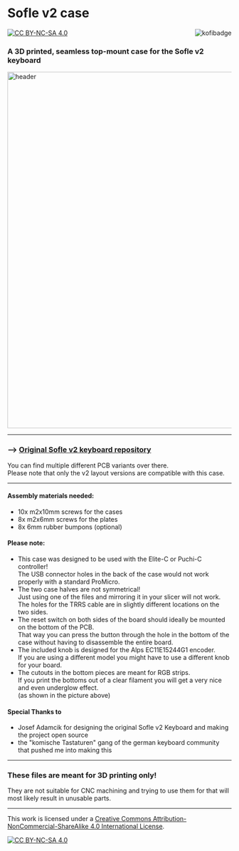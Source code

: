 # Sofle v2 case

[![CC BY-NC-SA 4.0][cc-by-nc-sa-shield]][cc-by-nc-sa]<a href="https://ko-fi.com/kb_elmo"><img src="https://i.imgur.com/9T0bvqO.png" alt="kofibadge" align="right"/></a>

### A 3D printed, seamless top-mount case for the Sofle v2 keyboard

<img src="https://i.imgur.com/DuShcFz.jpg" alt="header" width="800"/>

---

### --> [Original Sofle v2 keyboard repository](https://github.com/josefadamcik/SofleKeyboard)

You can find multiple different PCB variants over there.  
Please note that only the v2 layout versions are compatible with this case.

---

#### Assembly materials needed:

- 10x m2x10mm screws for the cases
- 8x m2x6mm screws for the plates
- 8x 6mm rubber bumpons (optional)


#### Please note:  

- This case was designed to be used with the Elite-C or Puchi-C controller!  
The USB connector holes in the back of the case would not work properly with a standard ProMicro.
- The two case halves are not symmetrical!  
Just using one of the files and mirroring it in your slicer will not work.  
The holes for the TRRS cable are in slightly different locations on the two sides.
- The reset switch on both sides of the board should ideally be mounted on the bottom of the PCB.  
That way you can press the button through the hole in the bottom of the case without having to disassemble the entire board.
- The included knob is designed for the Alps EC11E15244G1 encoder.  
If you are using a different model you might have to use a different knob for your board.
- The cutouts in the bottom pieces are meant for RGB strips.  
If you print the bottoms out of a clear filament you will get a very nice and even underglow effect.  
(as shown in the picture above) 


#### Special Thanks to 

- Josef Adamcik for designing the original Sofle v2 Keyboard and making the project open source
- the "komische Tastaturen" gang of the german keyboard community that pushed me into making this

---

### These files are meant for 3D printing only! 

They are not suitable for CNC machining and trying to use them for that will most likely result in unusable parts.

---

This work is licensed under a
[Creative Commons Attribution-NonCommercial-ShareAlike 4.0 International License][cc-by-nc-sa].

[![CC BY-NC-SA 4.0][cc-by-nc-sa-image]][cc-by-nc-sa]

[cc-by-nc-sa]: http://creativecommons.org/licenses/by-nc-sa/4.0/
[cc-by-nc-sa-image]: https://licensebuttons.net/l/by-nc-sa/4.0/88x31.png
[cc-by-nc-sa-shield]: https://img.shields.io/badge/License-CC%20BY--NC--SA%204.0-lightgrey.svg
